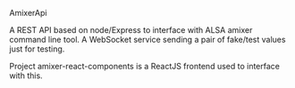 AmixerApi

A REST API based on node/Express to interface with ALSA amixer command line tool.
A WebSocket service sending a pair of fake/test values just for testing.

Project amixer-react-components is a ReactJS frontend used to interface with
this.
